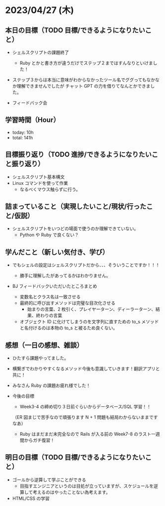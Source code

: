 # 2023/04/27 (木)

## 本日の目標（TODO 目標/できるようになりたいこと）

- シェルスクリプトの課題終了
  - Ruby とかと書き方が違うだけでステップ２まではすんなりといけました！
- ステップ３からは本当に意味がわからなかったツール名でググってもなかなか理解できませんでしたが
  チャット GPT の力を借りてなんとかできました。

- フィードバック会

## 学習時間（Hour）

- today: 10h
- total: 141h

## 目標振り返り（TODO 進捗/できるようになりたいこと振り返り）

- シェルスクリプト基本構文
- Linux コマンドを使って作業
  - なるべくマウス触らずに行う。

## 詰まっていること（実現したいこと/現状/行ったこと/仮説）

- シェルスクリプトをいつどの場面で使うのか理解できていない。
  - Python や Ruby で良くない？

## 学んだこと（新しい気付き、学び）

- でもシェルの設定はシェルスクリプトだから、、、そういうことですか！！！

  - 勝手に理解したがあってるかはわかりません。

- BJ フィードバックいただいたところまとめ
  - 変数名とクラス名は一致させる
  - 最終的に呼び出すメソッドは完璧な目次化させる
    - 始まりの言葉、2 枚引く、プレイヤーターン、ディーラーターン、結果、終わりの言葉
  - オブジェクト ID に化けてしまうのを文字列に直すための to_s メソッドと名付けるのは本物の to_s と被るため良くない。

## 感想（一日の感想、雑談）

- ひたすら課題やってました。
- 横繋ぎでわかりやすくなるメソッド今後も意識していきます！翻訳アプリと共に！
- みなさん Ruby の課題お疲れ様でした！

- 今後の目標

  - Week3-4 の締め切り３日前ぐらいからデータベース/SQL 学習！！

  （ER 図まじで苦手なので頑張ります N + 1 問題も結局わからないままですなあ）

  - Ruby はまだまだ未完全なので Rails が入る前の Week7-8 のラスト一週間からガチ復習！

## 明日の目標（TODO 目標/できるようになりたいこと）

- ゴールから逆算して学ぶことができる
  - 目指すエンジニアというのは目処が立っていますが、スケジュールを逆算して考えるのはやったことない為考えます。
- HTML/CSS の学習
